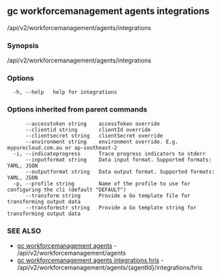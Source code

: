 ## gc workforcemanagement agents integrations

/api/v2/workforcemanagement/agents/integrations

### Synopsis

/api/v2/workforcemanagement/agents/integrations

### Options

```
  -h, --help   help for integrations
```

### Options inherited from parent commands

```
      --accesstoken string    accessToken override
      --clientid string       clientId override
      --clientsecret string   clientSecret override
      --environment string    environment override. E.g. mypurecloud.com.au or ap-southeast-2
  -i, --indicateprogress      Trace progress indicators to stderr
      --inputformat string    Data input format. Supported formats: YAML, JSON
      --outputformat string   Data output format. Supported formats: YAML, JSON
  -p, --profile string        Name of the profile to use for configuring the cli (default "DEFAULT")
      --transform string      Provide a Go template file for transforming output data
      --transformstr string   Provide a Go template string for transforming output data
```

### SEE ALSO

* [gc workforcemanagement agents](gc_workforcemanagement_agents.html)	 - /api/v2/workforcemanagement/agents
* [gc workforcemanagement agents integrations hris](gc_workforcemanagement_agents_integrations_hris.html)	 - /api/v2/workforcemanagement/agents/{agentId}/integrations/hris


